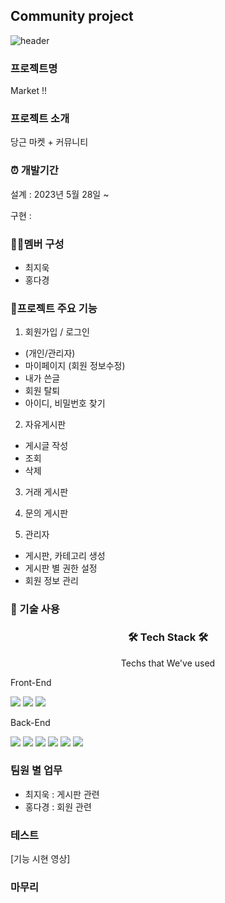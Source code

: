 ## Community project
![header](https://capsule-render.vercel.app/api?type=waving&animation=fadeIn&color=gradient&customColorList=27&height=200&section=header&text=%20community&fontColor=ffffff&fontSize=30&fontAlign=60&fontAlignY=35&desc=Team,Name🐱%20We're&ddescSize=20&descAlign=37&descAlignY=35)

### 프로젝트명
Market !!
### 프로젝트 소개
당근 마켓 + 커뮤니티

### ⏰ 개발기간
설계 : 2023년 5월 28일 ~

구현 : 

### 👩‍💻멤버 구성
- 최지욱
- 홍다경


### 📌프로젝트 주요 기능

1) 회원가입 / 로그인
- (개인/관리자)
- 마이페이지 (회원 정보수정)
- 내가 쓴글
- 회원 탈퇴
- 아이디, 비밀번호 찾기

2) 자유게시판
- 게시글 작성
- 조회
- 삭제

3) 거래 게시판

4) 문의 게시판

5) 관리자
- 게시판, 카테고리 생성
- 게시판 별 권한 설정
- 회원 정보 관리

### 📌 기술 사용

<h3 align="center">🛠️ Tech Stack 🛠️</h3>
<p align="center">Techs that We've used</p>

Front-End

<img src="https://img.shields.io/badge/html5-E34F26?style=for-the-badge&logo=html5&logoColor=white">
<img src="https://img.shields.io/badge/css-1572B6?style=for-the-badge&logo=css3&logoColor=white"> <img src="https://img.shields.io/badge/javascript-F7DF1E?style=for-the-badge&logo=javascript&logoColor=black">


 

Back-End

<img src="https://img.shields.io/badge/java-007396?style=for-the-badge&logo=java&logoColor=white">
<img src="https://img.shields.io/badge/oracle-F80000?style=for-the-badge&logo=oracle&logoColor=white"> 
<img src="https://img.shields.io/badge/spring-6DB33F?style=for-the-badge&logo=spring&logoColor=white"> 
<img src="https://img.shields.io/badge/springboot-6DB33F?style=for-the-badge&logo=springboot&logoColor=white">   
<img src="https://img.shields.io/badge/springsecurity-6DB33F?style=for-the-badge&logo=springsecurity&logoColor=white">
<img src="https://img.shields.io/badge/jpa-6DB33F?style=for-the-badge&logo=jpa&logoColor=white">


### 팀원 별 업무 
- 최지욱 : 게시판 관련
- 홍다경 : 회원 관련


### 테스트
[기능 시현 영상]

### 마무리


[//]: # (### 문서작업)

[//]: # ([회의록 작성]&#40;https://docs.google.com/document/d/1M0lsSTL5gBoQE6-rQvJgIuTQlO_eI9mSImxRCpzF7iU/edit&#41;)
